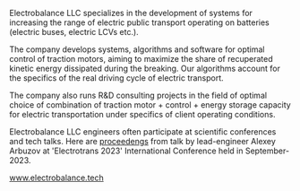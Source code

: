 Electrobalance LLC specializes in the development of systems for increasing the range of electric public transport operating on batteries (electric buses, electric LCVs etc.).

The company develops systems, algorithms and software for optimal control of traction motors, aiming to maximize the share of recuperated kinetic energy dissipated during the breaking.
Our algorithms account for the specifics of the real driving cycle of electric transport.

The company also runs R&D consulting projects in the field of optimal choice of combination of traction motor + control + energy storage capacity for electric transportation under specifics of client operating conditions.

Electrobalance LLC engineers often participate at scientific conferences and tech talks. Here are [proceedengs](https://github.com/Electrobalance/Electrobalance/files/14782020/_.pdf) from talk by lead-engineer Alexey Arbuzov at 'Electrotrans 2023' International Conference held in September-2023. 

www.electrobalance.tech

